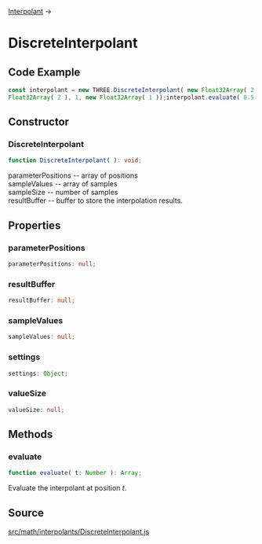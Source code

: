 [Interpolant](en\math\Interpolant.html) →

# DiscreteInterpolant

## Code Example

  
```ts  
const interpolant = new THREE.DiscreteInterpolant( new Float32Array( 2 ), new
Float32Array( 2 ), 1, new Float32Array( 1 ));interpolant.evaluate( 0.5 );  
```  

## Constructor

### DiscreteInterpolant

  
  
```ts  
function DiscreteInterpolant( ): void;  
```  

parameterPositions -- array of positions  
sampleValues -- array of samples  
sampleSize -- number of samples  
resultBuffer -- buffer to store the interpolation results.  
  

## Properties

### parameterPositions

  
  
```ts  
parameterPositions: null;  
```  

### resultBuffer

  
  
```ts  
resultBuffer: null;  
```  

### sampleValues

  
  
```ts  
sampleValues: null;  
```  

### settings

  
  
```ts  
settings: Object;  
```  

### valueSize

  
  
```ts  
valueSize: null;  
```  

## Methods

### evaluate

  
  
```ts  
function evaluate( t: Number ): Array;  
```  

Evaluate the interpolant at position *t*.

## Source

<a
href="https://github.com/mrdoob/three.js/blob/master/src/math/interpolants/DiscreteInterpolant.js">src/math/interpolants/DiscreteInterpolant.js</a>

